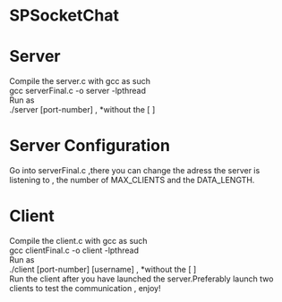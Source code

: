 # SPSocketChat
# Server
Compile the server.c with gcc as such<br>
gcc serverFinal.c -o server -lpthread<br>
Run as <br>
./server [port-number] ,
*without the [ ]<br>
# Server Configuration
Go into serverFinal.c ,there you can change the adress the server is listening to , the number of MAX_CLIENTS and the DATA_LENGTH.<br>
# Client
Compile the client.c with gcc as such<br>
gcc clientFinal.c -o client -lpthread<br>
Run as <br>
./client [port-number] [username] ,
*without the [ ]<br>
Run the client after you have launched the server.Preferably launch two clients to test the communication , enjoy!
